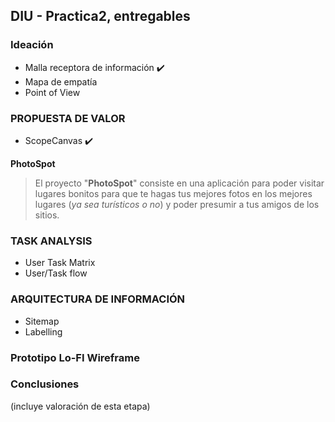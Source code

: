 ## DIU - Practica2, entregables

### Ideación 
* Malla receptora de información :heavy_check_mark:
* Mapa de empatía
* Point of View 


### PROPUESTA DE VALOR
* ScopeCanvas :heavy_check_mark:

**PhotoSpot**
> El proyecto "**PhotoSpot**" consiste en una aplicación para poder visitar lugares bonitos para que te hagas tus mejores fotos en los mejores lugares (_ya sea turísticos o no_) y poder presumir a tus amigos de los sitios.


### TASK ANALYSIS

* User Task Matrix 
* User/Task flow


### ARQUITECTURA DE INFORMACIÓN

* Sitemap 
* Labelling 


### Prototipo Lo-FI Wireframe 


### Conclusiones  
(incluye valoración de esta etapa)
